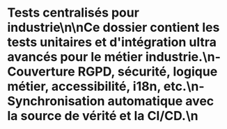 # Tests centralisés pour industrie\n\nCe dossier contient les tests unitaires et d'intégration ultra avancés pour le métier industrie.\n- Couverture RGPD, sécurité, logique métier, accessibilité, i18n, etc.\n- Synchronisation automatique avec la source de vérité et la CI/CD.\n

